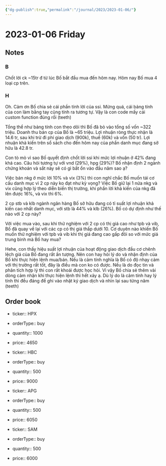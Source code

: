 ```yaml
---
{"dg-publish":true,"permalink":"/journal/2023/2023-01-06/"}
---
```


# 2023-01-06 Friday

## Notes

### B

Chốt lời ck ~15tr đ từ lúc Bố bắt đầu mua đến hôm nay.
Hôm nay Bố mua 4 loại cp trên.

### H

Oh. Cảm ơn Bố chia sẻ cái phần tính lời của ssi. Mừng quá, cái bảng tính của con làm bằng tay cũng tính ra tương tự. Vậy là con code mấy cái custom function đúng rồi (teeth)

Tổng thể như bảng tính con theo dõi thì Bố đã bỏ vào tổng số vốn ~322 triệu. Doanh thu bán cp của Bố là ~65 triệu. Lợi nhuận ròng thực nhận là 14.6 tr, sau khi trừ đi phí giao dịch (900k), thuế (60k) và vốn (50 tr). Lợi nhuận khả kiến trên sổ sách cho đến hôm nay của phần danh mục đang sở hữu là 42.8 tr.

Con tò mò vì sao Bố quyết định chốt lời ssi khi mức lợi nhuận ở 42% đang khá cao. Câu hỏi tương tự với vnd (29%), hpg (29%)? Bố nhận định 2 ngành chứng khoán và sắt này sẽ có gì bất ổn vào đầu năm sao ạ?

Việc bán nkg ở mức lời 10% và vix (3%) thì con nghĩ chắc Bố muốn tái cơ cấu danh mục vì 2 cp này ko đạt như kỳ vọng? Việc Bố giữ lại 1 nửa nkg và vix cũng hợp lý theo diễn biến thị trường, khi phần lời khả kiến của nkg đã lên được 16%, và vix thì 6%.

2 cp stb và klb ngành ngân hàng Bố sở hữu đang có tỉ suất lợi nhuận khả kiến cao nhất danh mục, với stb là 44% và klb (26%). Bố có dự định như thế nào với 2 cp này?

Với việc mua vào, sau khi thử nghiệm với 2 cp có thị giá cao như tpb và vib, Bố đã quay về lại với các cp có thị giá thấp dưới 10. Cơ duyên nào khiến Bố muốn thử nghiệm với tpb và vib khi thị giá đang cao gấp đôi so với mức giá trung bình mà Bố hay mua?

Hehe, con thấy hiệu suất lợi nhuận của hoạt động giao dịch đầu cơ chênh lệch giá của Bố đang rất ấn tượng. Nên con hay hỏi lý do và nhận định của Bố khi thực hiện lệnh mua/bán. Nếu là cảm tính nghĩa là Bố có độ nhạy cảm với thị trường rất tốt, đây là điều mà con ko có được. Nếu là do đọc tin và phân tích hợp lý thì con rất khoái được học hỏi. Vì vậy Bố chia sẻ thêm vài dòng cảm nhận khi thực hiện lệnh thì hết xảy ạ. Dù lý do là cảm tính hay lý tính thì đều đáng để ghi vào nhật ký giao dịch và nhìn lại sau từng năm (teeth)

## Order book

- ticker:: HPX
- orderType:: buy
- quantity:: 1000 
- price:: 4650

- ticker:: HBC
- orderType:: buy
- quantity:: 500
- price:: 9000

- ticker:: APG 
- orderType:: buy
- quantity:: 500
- price:: 6050

- ticker:: SAM
- orderType:: buy
- quantity:: 500
- price:: 6000
